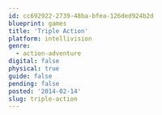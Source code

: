 ```yaml
---
id: cc692922-2739-48ba-bfea-126ded924b2d
blueprint: games
title: 'Triple Action'
platform: intellivision
genre:
  - action-adventure
digital: false
physical: true
guide: false
pending: false
posted: '2014-02-14'
slug: triple-action
---
```


